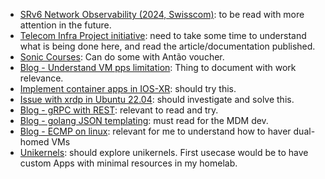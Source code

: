 
- [SRv6 Network Observability (2024, Swisscom)](https://datatracker.ietf.org/meeting/119/materials/slides-119-srv6ops-swisscom-01): to be read with more attention in the future.
- [Telecom Infra Project initiative](https://telecominfraproject.com/oopt/): need to take some time to understand what is being done here, and read the article/documentation published.
- [Sonic Courses](https://route2open.com/courses/): Can do some with Antão voucher.
- [Blog - Understand VM pps limitation](https://www.linuxquestions.org/questions/linux-networking-3/understanding-of-network-limitation-when-trying-to-maximize-pps-in-vm-4175614163/): Thing to document with work relevance.
- [Implement container apps in IOS-XR](https://community.cisco.com/t5/service-providers-knowledge-base/xr-notes-implementing-iperf-container-using-built-in-docker-in/ta-p/4962511): should try this.
- [Issue with xrdp in Ubuntu 22.04](https://github.com/neutrinolabs/xrdp/discussions/2931): should investigate and solve this.
- [Blog - gRPC with REST](https://grpc.io/blog/coreos/): relevant to read and try.
- [Blog - golang JSON templating](https://docs.dynatrace.com/docs/manage/configuration-as-code/monaco/guides/configuration-as-code-advanced-use-case): must read for the MDM dev.
- [Blog - ECMP on linux](https://blog.fhrnet.eu/2019/03/07/ecmp-on-linux/): relevant for me to understand how to haver dual-homed VMs
- [Unikernels](https://unikraft.org/): should explore unikernels. First usecase would be to have custom Apps with minimal resources in my homelab.
